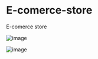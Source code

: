 # E-comerce-store
E-comerce store


![image](https://github.com/IgorPavlov00/E-comerce-store/assets/103071674/2f53a6d0-949a-4b80-abd8-27701c5d96b8)




![image](https://github.com/IgorPavlov00/E-comerce-store/assets/103071674/ea9564d5-14e8-423c-a2e9-7b3d5794fbac)

